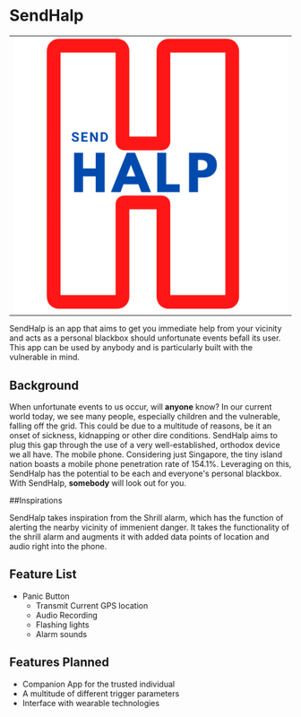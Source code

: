 # SendHalp
<table><tr><td><div style="text-align:center">
    <img src="app/src/main/res/images/SendHalp.png" />
</div></td></tr></table>

SendHalp is an app that aims to get you immediate help from your vicinity and acts as a personal blackbox should unfortunate events befall its user.
This app can be used by anybody and is particularly built with the vulnerable in mind.

## Background

When unfortunate events to us occur, will **anyone** know? In our current world today, we see many people, especially children and the vulnerable, falling off the grid. This could be due to a multitude of reasons, be it an onset of sickness, kidnapping or other dire conditions.
SendHalp aims to plug this gap through the use of a very well-established, orthodox device we all have. The mobile phone.
Considering just Singapore, the tiny island nation boasts a mobile phone penetration rate of 154.1%. Leveraging on this, SendHalp has the potential to be each and everyone's personal blackbox. 
With SendHalp, **somebody** will look out for you.

##Inspirations

SendHalp takes inspiration from the Shrill alarm, which has the function of alerting the nearby vicinity of immenient danger.
It takes the functionality of the shrill alarm and augments it with added data points of location and audio right into the phone.

## Feature List

* Panic Button
    * Transmit Current GPS location
    * Audio Recording
    * Flashing lights
    * Alarm sounds
    
## Features Planned

* Companion App for the trusted individual
* A multitude of different trigger parameters
* Interface with wearable technologies


